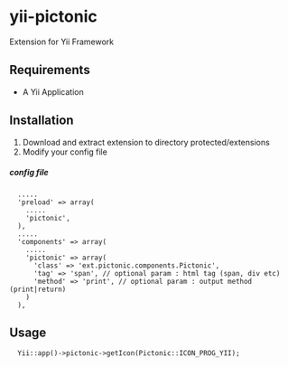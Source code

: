 yii-pictonic
============

Extension for Yii Framework

Requirements
------------

* A Yii Application

Installation
------------

1. Download and extract extension to directory protected/extensions
2. Modify your config file

##### config file
      .....
      'preload' => array(
        .....
        'pictonic',
      ),
      .....
      'components' => array(
        .....
        'pictonic' => array(
          'class' => 'ext.pictonic.components.Pictonic',
          'tag' => 'span', // optional param : html tag (span, div etc)
          'method' => 'print', // optional param : output method (print|return)
        )
      ),

Usage
------------

      Yii::app()->pictonic->getIcon(Pictonic::ICON_PROG_YII);
